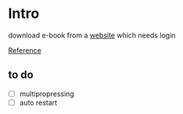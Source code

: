 # Intro
download e-book from a [website](https://wqbook.wqxuetang.com) which needs login

[Reference](https://blog.csdn.net/cfyin/article/details/102641469)

## to do
- [ ] multipropressing
- [ ] auto restart
